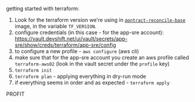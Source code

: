 getting started with terraform:
1. Look for the terraform version we're using in
   [`qontract-reconcile-base`](https://github.com/app-sre/container-images/blob/master/qontract-reconcile-base/Dockerfile)
   image, in the variable `TF_VERSION`.
2. configure credentials (in this case - for the app-sre account): https://vault.devshift.net/ui/vault/secrets/app-sre/show/creds/terraform/app-sre/config
3. to configure a new profile - `aws configure` (aws cli)
4. make sure that for the app-sre account you create an aws profile called `terraform-aws02` (look in the vault secret under the `profile` key)
5. `terraform init`
6. `terraform plan` - applying everything in dry-run mode
7. if everything seems in order and as expected - `terraform apply`

PROFIT
